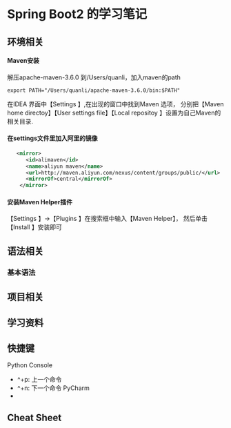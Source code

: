 Spring Boot2 的学习笔记
====
## 环境相关
#### Maven安装

解压apache-maven-3.6.0 到/Users/quanli，加入maven的path
```
export PATH="/Users/quanli/apache-maven-3.6.0/bin:$PATH"
```
在IDEA 界面中【Settings 】,在出现的窗口中找到Maven 选项，
分别把【Maven home directoy】【User settings file】【Local repositoy 】设置为自己Maven的相关目录.

#### 在settings文件里加入阿里的镜像
```xml
   <mirror>
      <id>alimaven</id>
      <name>aliyun maven</name>
      <url>http://maven.aliyun.com/nexus/content/groups/public/</url>
      <mirrorOf>central</mirrorOf>        
    </mirror>
```
#### 安装Maven Helper插件
【Settings 】→【Plugins 】在搜索框中输入【Maven Helper】， 然后单击【Install 】安装即可

## 语法相关

### 基本语法


## 项目相关

## 学习资料

## 快捷键
Python Console
+ ^+p: 上一个命令
+ ^+n: 下一个命令
PyCharm
+ 

## Cheat Sheet
